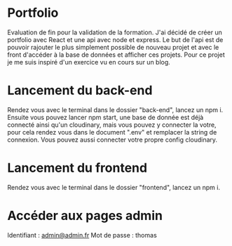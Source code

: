 # Portfolio

Evaluation de fin pour la validation de la formation.
J'ai décidé de créer un portfolio avec React et une api avec node et express.
Le but de l'api est de pouvoir rajouter le plus simplement possible de nouveau projet et avec le front d'accéder à la base de données et afficher ces projets. Pour ce projet je me suis inspiré d'un exercice vu en cours sur un blog.

# Lancement du back-end

Rendez vous avec le terminal dans le dossier "back-end", lancez un npm i. Ensuite vous pouvez lancer npm start, une base de donnée est déjà connecté ainsi qu'un cloudinary, mais vous pouvez y connecter la votre, pour cela rendez vous dans le document ".env" et remplacer la string de connexion. Vous pouvez aussi connecter votre propre config cloudinary.

# Lancement du frontend

Rendez vous avec le terminal dans le dossier "frontend", lancez un npm i.

# Accéder aux pages admin

Identifiant : admin@admin.fr
Mot de passe : thomas

